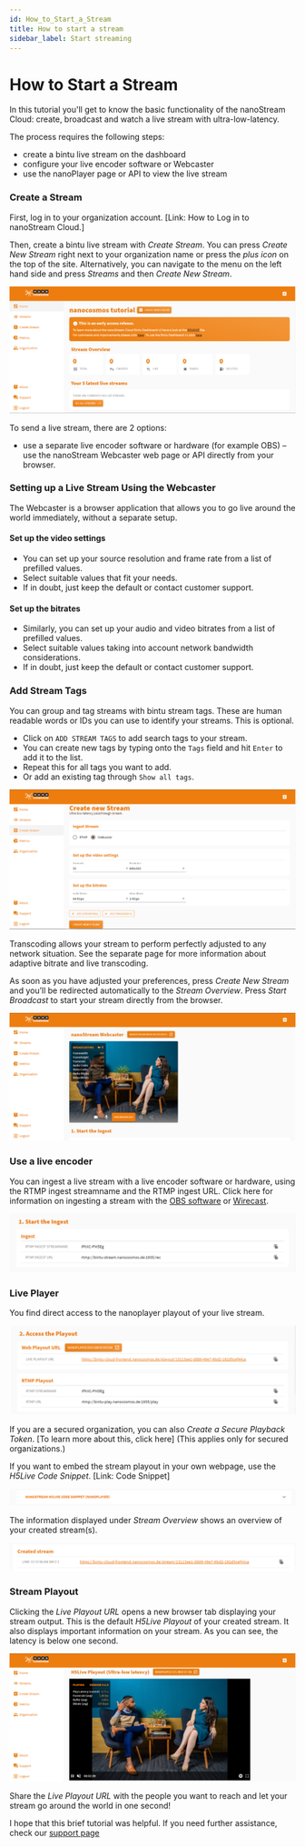 ```yaml
---
id: How_to_Start_a_Stream
title: How to start a stream
sidebar_label: Start streaming
---
```

# How to Start a Stream

In this tutorial you'll get to know the basic functionality of the nanoStream Cloud:
create, broadcast and watch a live stream with ultra-low-latency. 

The process requires the following steps:

- create a bintu live stream on the dashboard
- configure your live encoder software or Webcaster
- use the nanoPlayer page or API to view the live stream

### Create a Stream

First, log in to your organization account. [Link: How to Log in to nanoStream Cloud.]

Then, create a bintu live stream with *Create Stream*. You can press *Create New Stream* right next to your organization name or press the *plus icon* on the top of the site. Alternatively, you can navigate to the menu on the left hand side and press *Streams* and then *Create New Stream*.

![dashboard](assets/dashboard.png)

To send a live stream, there are 2 options:

- use a separate live encoder software or hardware (for example OBS)
– use the nanoStream Webcaster web page or API directly from your browser.

### Setting up a Live Stream Using the Webcaster

The Webcaster is a browser application that allows you to go live around the world immediately, without a separate setup. 

#### **Set up the video settings**

- You can set up your source resolution and frame rate from a list of prefilled values.
- Select suitable values that fit your needs.
- If in doubt, just keep the default or contact customer support.

#### **Set up the bitrates**

- Similarly, you can set up your audio and video bitrates from a list of prefilled values.
- Select suitable values taking into account network bandwidth considerations.
- If in doubt, just keep the default or contact customer support.

### **Add Stream Tags**

You can group and tag streams with bintu stream tags. These are human readable words or IDs you can use to identify your streams. This is optional.

- Click on `ADD STREAM TAGS` to add search tags to your stream.
- You can create new tags by typing onto the `Tags` field and hit `Enter` to add it to the list.
- Repeat this for all tags you want to add.
- Or add an existing tag through `Show all tags`. 

![create stream](assets/create-stream.png)

Transcoding allows your stream to perform perfectly adjusted to any network situation. 
See the separate page for more information about adaptive bitrate and live transcoding.

As soon as you have adjusted your preferences, press *Create New Stream* and you’ll be redirected automatically to the *Stream Overview*. Press *Start Broadcast* to start your stream directly from the browser.

![start broadcast](assets/start-broadcast.png)

### Use a live encoder 

You can ingest a live stream with a live encoder software or hardware, using the RTMP ingest streamname and the RTMP ingest URL. 
Click here for information on ingesting a stream with the [OBS software](https://www.nanocosmos.de/blog/2019/03/how-to-use-obs-for-low-latency-live-encoding-to-nanostream-cloud/) or [Wirecast](https://www.nanocosmos.de/blog/2020/12/how-to-use-wirecast-with-nanostream-cloud-for-ultra-low-latency-live-streaming/). 

![start ingest](assets/start-ingest.png)

### Live Player 

You find direct access to the nanoplayer playout of your live stream. 

![access-playout](assets/access-playout.png)

If you are a secured organization, you can also  *Create a Secure Playback Token*. [To learn more about this, click here] (This applies only for secured organizations.)

If you want to embed the stream playout in your own webpage, use the *H5Live Code Snippet*. [Link: Code Snippet]

![code snippet](assets/code-snippet.png)

The information displayed under *Stream Overview* shows an overview of your created stream(s). 

![created-stream-link](assets/created-stream-link.png)

### Stream Playout

Clicking the *Live Playout URL* opens a new browser tab displaying your stream output. This is the default *H5Live Playout* of your created stream. It also displays important information on your stream.  As you can see, the latency is below one second.

![stream playout](assets/stream-playout.png)

Share the *Live Playout URL* with the people you want to reach and let your stream go around the world in one second!

I hope that this brief tutorial was helpful. If you need further assistance, check our [support page](https://www.nanocosmos.de/support)

